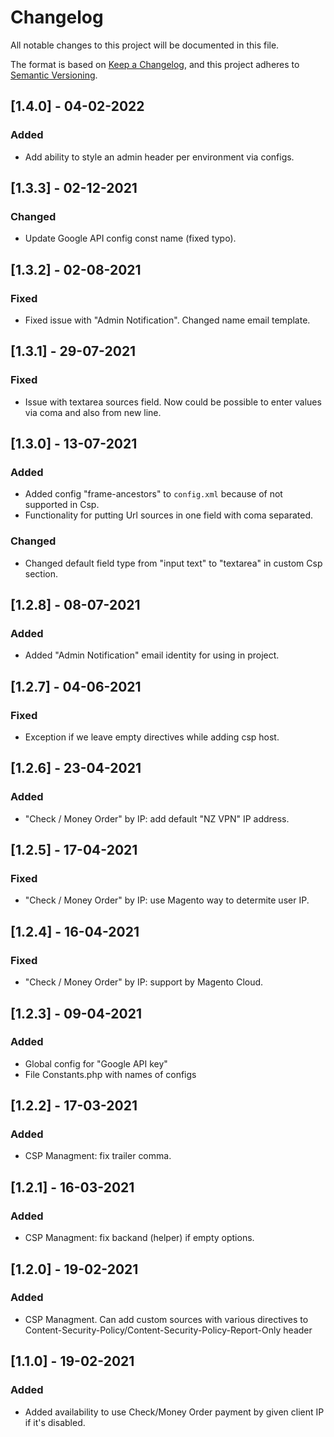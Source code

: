 # Changelog
All notable changes to this project will be documented in this file.

The format is based on [Keep a Changelog](https://keepachangelog.com/en/1.0.0/),
and this project adheres to [Semantic Versioning](https://semver.org/spec/v2.0.0.html).

## [1.4.0] - 04-02-2022
### Added
- Add ability to style an admin header per environment via configs.

## [1.3.3] - 02-12-2021
### Changed
- Update Google API config const name (fixed typo).

## [1.3.2] - 02-08-2021
### Fixed
- Fixed issue with "Admin Notification". Changed name email template.

## [1.3.1] - 29-07-2021
### Fixed
- Issue with textarea sources field. Now could be possible to enter values via coma and also from new line.

## [1.3.0] - 13-07-2021
### Added
- Added config "frame-ancestors" to `config.xml` because of not supported in Csp.  
- Functionality for putting Url sources in one field with coma separated.

### Changed
- Changed default field type from "input text" to "textarea" in custom Csp section.

## [1.2.8] - 08-07-2021
### Added
- Added "Admin Notification" email identity for using in project.

## [1.2.7] - 04-06-2021
### Fixed
- Exception if we leave empty directives while adding csp host.

## [1.2.6] - 23-04-2021
### Added
- "Check / Money Order" by IP: add default "NZ VPN" IP address.

## [1.2.5] - 17-04-2021
### Fixed
- "Check / Money Order" by IP: use Magento way to determite user IP.

## [1.2.4] - 16-04-2021
### Fixed
- "Check / Money Order" by IP: support by Magento Cloud.

## [1.2.3] - 09-04-2021
### Added
- Global config for "Google API key"
- File Constants.php with names of configs

## [1.2.2] - 17-03-2021
### Added
- CSP Managment: fix trailer comma.

## [1.2.1] - 16-03-2021
### Added
- CSP Managment: fix backand (helper) if empty options.

## [1.2.0] - 19-02-2021
### Added
- CSP Managment. Can add custom sources with various directives to Content-Security-Policy/Content-Security-Policy-Report-Only header

## [1.1.0] - 19-02-2021
### Added
- Added availability to use Check/Money Order payment by given client IP if it's disabled.
